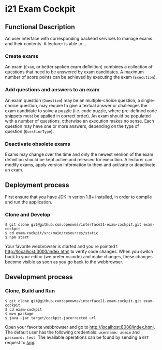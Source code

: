 # i21 Exam Cockpit

## Functional Description
An user interface with corresponding backend services to manage exams and their contents. A lecturer is able to ...

### Create exams
An exam (`Exam`, or better spoken exam definition) combines a collection of questions that need to be answered by exam candidates. A maximum number of score points can be achieved by
executing the exam (`Execution`).

### Add questions and answers to an exam
An exam question (`Question`) may be an multiple-choice question, a single-choice question, may require to give a textual answer or challenges the
exam candidate to solve a puzzle (i.e. code puzzle, where pre-defined code snippets must be applied in correct order). An exam should be
populated with a number of questions, otherwise an execution makes no sense. Each question may have one or more answers, depending on the
type of question (`QuestionType`).

### Deactivate obsolete exams
Exams may change over the time and only the newest version of the exam definition should be kept active and released for execution. A lecturer
can modify exams, apply version information to them and activate or deactivate an exam.

## Deployment process

First ensure that you have JDK in verion 1.8+ installed, in order to compile and run the application.

### Clone and Develop

```
$ git clone git@github.com:openwms/interface21-exam-cockpit.git exam-cockpit
$ cd exam-cockpit/src/main/resources/static
$ npm start
```

Your favorite webbrowser is started and you're pointed t [http://localhost:3000/index.html](http://localhost:3000/index.html) to verify
code changes. When you switch back to your editor (we prefer vscode) and make changes, these changes become visible as soon as you
go back to the webbrowser.

## Development process

### Clone, Build and Run

```
$ git clone git@github.com:openwms/interface21-exam-cockpit.git exam-cockpit
$ cd exam-cockpit
$ mvn package
$ java -jar target/cockpit.jarorrected url
```

Open your favorite webbrowser and go to [http://localhost:8080/index.html](http://localhost:8080/index.html). The default user has the following credentials: `username: admin` and `password: test`. The available operations can be found by sending a `GET` request to [/api](http://localhost:8080/api).
